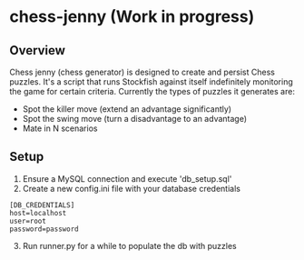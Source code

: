 # chess-jenny (Work in progress)
## Overview 
Chess jenny (chess generator) is designed to create and persist Chess puzzles. It's a script that runs Stockfish against itself indefinitely monitoring the game for certain criteria. 
Currently the types of puzzles it generates are: 
* Spot the killer move (extend an advantage significantly) 
* Spot the swing move (turn a disadvantage to an advantage) 
* Mate in N scenarios   

## Setup
1. Ensure a MySQL connection and execute 'db_setup.sql'
2. Create a new config.ini file with your database credentials 
```
[DB_CREDENTIALS]
host=localhost
user=root
password=password
```
3. Run runner.py for a while to populate the db with puzzles
